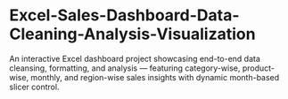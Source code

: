 # Excel-Sales-Dashboard-Data-Cleaning-Analysis-Visualization
An interactive Excel dashboard project showcasing end-to-end data cleansing, formatting, and analysis — featuring category-wise, product-wise, monthly, and region-wise sales insights with dynamic month-based slicer control.
